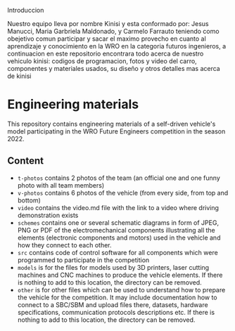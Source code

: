 Introduccion

Nuestro equipo lleva por nombre Kinisi y esta conformado por: Jesus Manucci, Maria Garbriela Maldonado, y Carmelo Farrauto teniendo como obejetivo comun participar y sacar el maximo provecho en cuanto al aprendizaje y conocimiento en la WRO en la categoria futuros ingenieros, a continuacion en este repositorio encontrara todo acerca de nuestro vehiculo kinisi: codigos de programacion, fotos y video del carro, componentes y materiales usados, su diseño y otros detalles mas acerca de kinisi

Engineering materials
====

This repository contains engineering materials of a self-driven vehicle's model participating in the WRO Future Engineers competition in the season 2022.

## Content

* `t-photos` contains 2 photos of the team (an official one and one funny photo with all team members)
* `v-photos` contains 6 photos of the vehicle (from every side, from top and bottom)
* `video` contains the video.md file with the link to a video where driving demonstration exists
* `schemes` contains one or several schematic diagrams in form of JPEG, PNG or PDF of the electromechanical components illustrating all the elements (electronic components and motors) used in the vehicle and how they connect to each other.
* `src` contains code of control software for all components which were programmed to participate in the competition
* `models` is for the files for models used by 3D printers, laser cutting machines and CNC machines to produce the vehicle elements. If there is nothing to add to this location, the directory can be removed.
* `other` is for other files which can be used to understand how to prepare the vehicle for the competition. It may include documentation how to connect to a SBC/SBM and upload files there, datasets, hardware specifications, communication protocols descriptions etc. If there is nothing to add to this location, the directory can be removed.